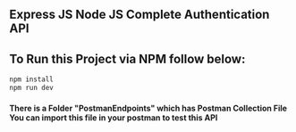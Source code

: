 ## Express JS Node JS Complete Authentication API

## To Run this Project via NPM follow below:

```bash
npm install
npm run dev
```

#### There is a Folder "PostmanEndpoints" which has Postman Collection File You can import this file in your postman to test this API

